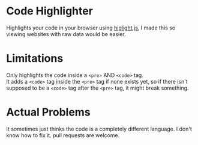 # Code Highlighter

Highlights your code in your browser using <a href="https://highlightjs.org/">higlight.js</a>,
I made this so viewing websites with raw data would be easier.

# Limitations

Only highlights the code inside a ```<pre>``` AND ```<code>``` tag.<br>
It adds a ```<code>``` tag inside the ```<pre>``` tag if none exists yet, so if there isn't supposed to be a ```<code>``` tag after the ```<pre>``` tag, it might break something.

# Actual Problems

It sometimes just thinks the code is a completely different language. I don't know how to fix it. pull requests are welcome.
